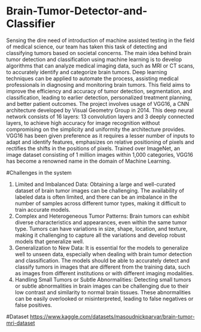 # Brain-Tumor-Detector-and-Classifier
Sensing the dire need of introduction of machine assisted testing in the 
field of medical science, our team has taken this task of detecting and classifying 
tumors based on societal concerns. The main idea behind brain tumor detection and 
classification using machine learning is to develop algorithms that can analyze 
medical imaging data, such as MRI or CT scans, to accurately identify and categorize 
brain tumors. Deep learning techniques can be applied to automate the process, 
assisting medical professionals in diagnosing and monitoring brain tumors. This 
field aims to improve the efficiency and accuracy of tumor detection, segmentation, 
and classification, leading to earlier detection, personalized treatment planning, and 
better patient outcomes. The project involves usage of VGG16, a CNN architecture developed by 
Visual Geometry Group in 2014. This deep neural network consists of 16 layers: 13 
convolution layers and 3 deeply connected layers, to achieve high accuracy for 
image recognition without compromising on the simplicity and uniformity the 
architecture provides. VGG16 has been given preference as it requires a lesser number of inputs to 
adapt and identify features, emphasizes on relative positioning of pixels and rectifies 
the shifts in the positions of pixels. Trained over ImageNet, an image dataset 
consisting of 1 million images within 1,000 categories, VGG16 has become a 
renowned name in the domain of Machine Learning.

#Challenges in the system
1. Limited and Imbalanced Data: Obtaining a large and well-curated 
dataset of brain tumor images can be challenging. The availability of 
labeled data is often limited, and there can be an imbalance in the 
number of samples across different tumor types, making it difficult to 
train accurate models.
2. Complex and Heterogeneous Tumor Patterns: Brain tumors can 
exhibit diverse characteristics and appearances, even within the same 
tumor type. Tumors can have variations in size, shape, location, and 
texture, making it challenging to capture all the variations and develop 
robust models that generalize well.
3. Generalization to New Data: It is essential for the models to 
generalize well to unseen data, especially when dealing with brain 
tumor detection and classification. The models should be able to 
accurately detect and classify tumors in images that are different from 
the training data, such as images from different institutions or with 
different imaging modalities.
4. Handling Small Tumors or Subtle Abnormalities: Detecting small 
tumors or subtle abnormalities in brain images can be challenging due 
to their low contrast and similarity to normal brain tissues. These 
abnormalities can be easily overlooked or misinterpreted, leading to 
false negatives or false positives.

#Dataset
https://www.kaggle.com/datasets/masoudnickparvar/brain-tumor-mri-dataset

